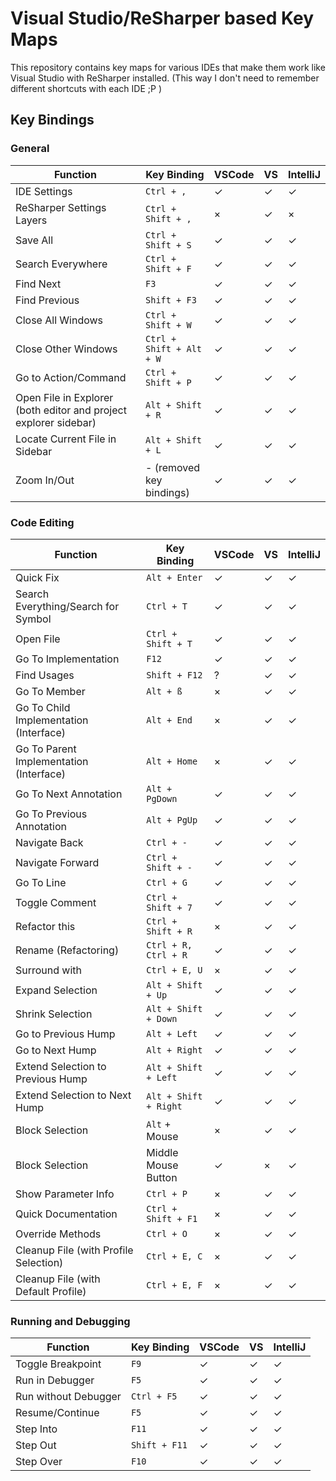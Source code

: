 # Visual Studio/ReSharper based Key Maps

This repository contains key maps for various IDEs that make them work like Visual Studio with ReSharper installed. (This way I don't need to remember different shortcuts with each IDE ;P )

## Key Bindings

### General

| Function                                                          | Key Binding               | VSCode | VS | IntelliJ
| ----------------------------------------------------------------- | ------------------------- | ------ | -- | --------
| IDE Settings                                                      | `Ctrl + ,`                | ✓ | ✓ | ✓
| ReSharper Settings Layers                                         | `Ctrl + Shift + ,`        | × | ✓ | ×
| Save All                                                          | `Ctrl + Shift + S`        | ✓ | ✓ | ✓
| Search Everywhere                                                 | `Ctrl + Shift + F`        | ✓ | ✓ | ✓
| Find Next                                                         | `F3`                      | ✓ | ✓ | ✓
| Find Previous                                                     | `Shift + F3`              | ✓ | ✓ | ✓
| Close All Windows                                                 | `Ctrl + Shift + W`        | ✓ | ✓ | ✓
| Close Other Windows                                               | `Ctrl + Shift + Alt + W`  | ✓ | ✓ | ✓
| Go to Action/Command                                              | `Ctrl + Shift + P`        | ✓ | ✓ | ✓
| Open File in Explorer (both editor and project explorer sidebar)  | `Alt + Shift + R`         | ✓ | ✓ | ✓
| Locate Current File in Sidebar                                    | `Alt + Shift + L`         | ✓ | ✓ | ✓
| Zoom In/Out                                                       | - (removed key bindings)  | ✓ | ✓ | ✓

### Code Editing

| Function                                  | Key Binding           | VSCode | VS | IntelliJ
| ----------------------------------------- | --------------------- | ------ | -- | --------
| Quick Fix                                 | `Alt + Enter`         | ✓ | ✓ | ✓
| Search Everything/Search for Symbol       | `Ctrl + T`            | ✓ | ✓ | ✓
| Open File                                 | `Ctrl + Shift + T`    | ✓ | ✓ | ✓
| Go To Implementation                      | `F12`                 | ✓ | ✓ | ✓
| Find Usages                               | `Shift + F12`         | ? | ✓ | ✓
| Go To Member                              | `Alt + ß`             | × | ✓ | ✓
| Go To Child Implementation (Interface)    | `Alt + End`           | × | ✓ | ✓
| Go To Parent Implementation (Interface)   | `Alt + Home`          | × | ✓ | ✓
| Go To Next Annotation                     | `Alt + PgDown`        | ✓ | ✓ | ✓
| Go To Previous Annotation                 | `Alt + PgUp`          | ✓ | ✓ | ✓
| Navigate Back                             | `Ctrl + -`            | ✓ | ✓ | ✓
| Navigate Forward                          | `Ctrl + Shift + -`    | ✓ | ✓ | ✓
| Go To Line                                | `Ctrl + G`            | ✓ | ✓ | ✓
| Toggle Comment                            | `Ctrl + Shift + 7`    | ✓ | ✓ | ✓
| Refactor this                             | `Ctrl + Shift + R`    | × | ✓ | ✓
| Rename (Refactoring)                      | `Ctrl + R, Ctrl + R`  | ✓ | ✓ | ✓
| Surround with                             | `Ctrl + E, U`         | × | ✓ | ✓
| Expand Selection                          | `Alt + Shift + Up`    | ✓ | ✓ | ✓
| Shrink Selection                          | `Alt + Shift + Down`  | ✓ | ✓ | ✓
| Go to Previous Hump                       | `Alt + Left`          | ✓ | ✓ | ✓
| Go to Next Hump                           | `Alt + Right`         | ✓ | ✓ | ✓
| Extend Selection to Previous Hump         | `Alt + Shift + Left`  | ✓ | ✓ | ✓
| Extend Selection to Next Hump             | `Alt + Shift + Right` | ✓ | ✓ | ✓
| Block Selection                           | `Alt` + Mouse         | × | ✓ | ✓
| Block Selection                           | Middle Mouse Button   | ✓ | × | ✓
| Show Parameter Info                       | `Ctrl + P`            | × | ✓ | ✓
| Quick Documentation                       | `Ctrl + Shift + F1`   | × | ✓ | ✓
| Override Methods                          | `Ctrl + O`            | × | ✓ | ✓
| Cleanup File (with Profile Selection)     | `Ctrl + E, C`         | × | ✓ | ✓
| Cleanup File (with Default Profile)       | `Ctrl + E, F`         | × | ✓ | ✓

### Running and Debugging

| Function              | Key Binding   | VSCode | VS | IntelliJ
| --------------------- | ------------- | ------ | -- | --------
| Toggle Breakpoint     | `F9`          | ✓ | ✓ | ✓
| Run in Debugger       | `F5`          | ✓ | ✓ | ✓
| Run without Debugger  | `Ctrl + F5`   | ✓ | ✓ | ✓
| Resume/Continue       | `F5`          | ✓ | ✓ | ✓
| Step Into             | `F11`         | ✓ | ✓ | ✓
| Step Out              | `Shift + F11` | ✓ | ✓ | ✓
| Step Over             | `F10`         | ✓ | ✓ | ✓
